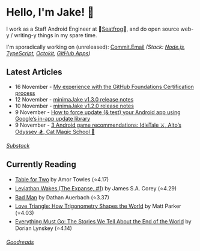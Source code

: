   # Hello, I'm Jake! 👋

I work as a Staff Android Engineer at 🐸[Seatfrog](https://seatfrog.com/)🐸, and do open source web-y / writing-y things in my spare time. 

I'm sporadically working on (unreleased): [Commit.Email](https://commit.email) *(Stack: [Node.js](https://nodejs.org/en), [TypeScript](https://www.typescriptlang.org/), [Octokit](https://github.com/octokit/octokit.js), [GitHub Apps](https://github.com/marketplace?type=apps))*

## Latest Articles
<!-- feed start -->
- 16 November - [My experience with the GitHub Foundations Certification process](https://blog.jakelee.co.uk/review-of-github-foundations-certification/)
- 12 November - [minimaJake v1.3.0 release notes](https://minima.jakelee.co.uk/v1.3.0/)
- 10 November - [minimaJake v1.2.0 release notes](https://minima.jakelee.co.uk/v1.2.0/)
- 9 November - [How to force update (&amp; test) your Android app using Google’s in-app update library](https://blog.jakelee.co.uk/googles-force-update-android-app-library/)
- 9 November - [3 Android game recommendations: IdleTale ⚔️, Alto’s Odyssey 🏂, Cat Magic School 🧙](https://jakelee.co.uk/android-games-october-2024/)
<!-- feed end -->
*[Substack](https://jakeweeklee.substack.com)*

## Currently Reading
<!-- GOODREADS-LIST:START -->
- [Table for Two](https://www.goodreads.com/review/show/7008849341?utm_medium=api&utm_source=rss) by Amor Towles (⭐️4.17)
- [Leviathan Wakes (The Expanse, #1)](https://www.goodreads.com/review/show/6995541641?utm_medium=api&utm_source=rss) by James S.A. Corey (⭐️4.29)
- [Bad Man](https://www.goodreads.com/review/show/2762844069?utm_medium=api&utm_source=rss) by Dathan Auerbach (⭐️3.37)
- [Love Triangle: How Trigonometry Shapes the World](https://www.goodreads.com/review/show/6906747462?utm_medium=api&utm_source=rss) by Matt    Parker (⭐️4.03)
- [Everything Must Go: The Stories We Tell About the End of the World](https://www.goodreads.com/review/show/6736777927?utm_medium=api&utm_source=rss) by Dorian Lynskey (⭐️4.14)
<!-- GOODREADS-LIST:END -->
*[Goodreads](https://goodreads.com/jakesteam)*
